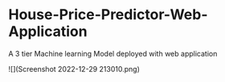 # House-Price-Predictor-Web-Application

A 3 tier Machine learning Model deployed with web application

![](Screenshot 2022-12-29 213010.png)
